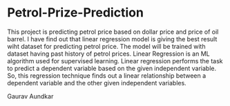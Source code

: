 # Petrol-Prize-Prediction

This project is predicting petrol price based on dollar price and price of oil barrel. I have find out that linear regression model is giving the best result wiht dataset for predicting petrol price. The model will be trained with dataset having past history of petrol prices. Linear Regression is an ML algorithm used for supervised learning. Linear regression performs the task to predict a dependent variable based on the given independent variable. So, this regression technique finds out a linear relationship between a dependent variable and the other given independent variables. 

Gaurav Aundkar

